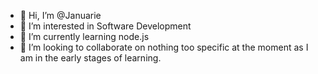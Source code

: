 - 👋 Hi, I’m @Januarie
- 👀 I’m interested in Software Development
- 🌱 I’m currently learning node.js
- 💞️ I’m looking to collaborate on nothing too specific at the moment 
     as I am in the early stages of learning.

<!---
Januarie/Januarie is a ✨ special ✨ repository because its `README.md` (this file) appears on your GitHub profile.
You can click the Preview link to take a look at your changes.
--->
